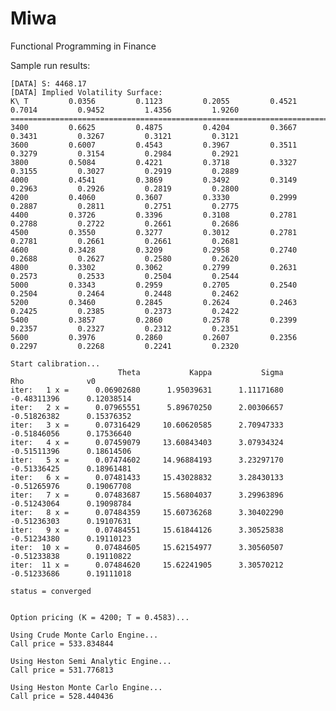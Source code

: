 Miwa
====

Functional Programming in Finance

Sample run results:

    [DATA] S: 4468.17
    [DATA] Implied Volatility Surface:
    K\ T         0.0356         0.1123         0.2055         0.4521         0.7014         0.9452         1.4356         1.9260
    ============================================================================================================================
    3400         0.6625         0.4875         0.4204         0.3667         0.3431         0.3267         0.3121         0.3121
    3600         0.6007         0.4543         0.3967         0.3511         0.3279         0.3154         0.2984         0.2921
    3800         0.5084         0.4221         0.3718         0.3327         0.3155         0.3027         0.2919         0.2889
    4000         0.4541         0.3869         0.3492         0.3149         0.2963         0.2926         0.2819         0.2800
    4200         0.4060         0.3607         0.3330         0.2999         0.2887         0.2811         0.2751         0.2775
    4400         0.3726         0.3396         0.3108         0.2781         0.2788         0.2722         0.2661         0.2686
    4500         0.3550         0.3277         0.3012         0.2781         0.2781         0.2661         0.2661         0.2681
    4600         0.3428         0.3209         0.2958         0.2740         0.2688         0.2627         0.2580         0.2620
    4800         0.3302         0.3062         0.2799         0.2631         0.2573         0.2533         0.2504         0.2544
    5000         0.3343         0.2959         0.2705         0.2540         0.2504         0.2464         0.2448         0.2462
    5200         0.3460         0.2845         0.2624         0.2463         0.2425         0.2385         0.2373         0.2422
    5400         0.3857         0.2860         0.2578         0.2399         0.2357         0.2327         0.2312         0.2351
    5600         0.3976         0.2860         0.2607         0.2356         0.2297         0.2268         0.2241         0.2320

    Start calibration...
                            Theta           Kappa           Sigma             Rho              v0
    iter:   1 x =      0.06902680      1.95039631      1.11171680     -0.48311396      0.12038514
    iter:   2 x =      0.07965551      5.89670250      2.00306657     -0.51826382      0.15376352
    iter:   3 x =      0.07316429     10.60620585      2.70947333     -0.51846056      0.17536640
    iter:   4 x =      0.07459079     13.60843403      3.07934324     -0.51511396      0.18614506
    iter:   5 x =      0.07474602     14.96884193      3.23297170     -0.51336425      0.18961481
    iter:   6 x =      0.07481433     15.43028832      3.28430133     -0.51265976      0.19067708
    iter:   7 x =      0.07483687     15.56804037      3.29963896     -0.51243064      0.19098784
    iter:   8 x =      0.07484359     15.60736268      3.30402290     -0.51236303      0.19107631
    iter:   9 x =      0.07484551     15.61844126      3.30525838     -0.51234380      0.19110123
    iter:  10 x =      0.07484605     15.62154977      3.30560507     -0.51233838      0.19110822
    iter:  11 x =      0.07484620     15.62241905      3.30570212     -0.51233686      0.19111018

    status = converged


    Option pricing (K = 4200; T = 0.4583)...

    Using Crude Monte Carlo Engine...
    Call price = 533.834844

    Using Heston Semi Analytic Engine...
    Call price = 531.776813

    Using Heston Monte Carlo Engine...
    Call price = 528.440436
